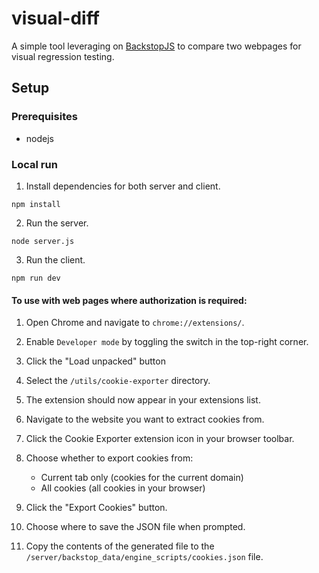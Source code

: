 # visual-diff

A simple tool leveraging on [BackstopJS](https://github.com/garris/BackstopJS) to compare two webpages for visual regression testing.

## Setup

### Prerequisites

- nodejs

### Local run

1. Install dependencies for both server and client.
```
npm install
```

2. Run the server.
```
node server.js
```

3. Run the client.
```
npm run dev
```

#### To use with web pages where authorization is required:

1. Open Chrome and navigate to `chrome://extensions/`.

2. Enable `Developer mode` by toggling the switch in the top-right corner.

3. Click the "Load unpacked" button

4. Select the `/utils/cookie-exporter` directory.

5. The extension should now appear in your extensions list.

6. Navigate to the website you want to extract cookies from.

7. Click the Cookie Exporter extension icon in your browser toolbar.

8. Choose whether to export cookies from:
    - Current tab only (cookies for the current domain)
    - All cookies (all cookies in your browser)

9. Click the "Export Cookies" button.

10. Choose where to save the JSON file when prompted.

11. Copy the contents of the generated file to the `/server/backstop_data/engine_scripts/cookies.json` file.